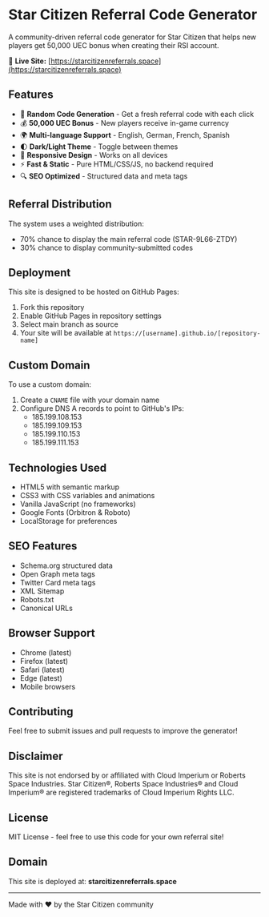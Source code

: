 # Star Citizen Referral Code Generator

A community-driven referral code generator for Star Citizen that helps new players get 50,000 UEC bonus when creating their RSI account.

🌟 **Live Site:** [https://starcitizenreferrals.space](https://starcitizenreferrals.space)

## Features

- 🎲 **Random Code Generation** - Get a fresh referral code with each click
- 💰 **50,000 UEC Bonus** - New players receive in-game currency
- 🌍 **Multi-language Support** - English, German, French, Spanish
- 🌓 **Dark/Light Theme** - Toggle between themes
- 📱 **Responsive Design** - Works on all devices
- ⚡ **Fast & Static** - Pure HTML/CSS/JS, no backend required
- 🔍 **SEO Optimized** - Structured data and meta tags

## Referral Distribution

The system uses a weighted distribution:
- 70% chance to display the main referral code (STAR-9L66-ZTDY)
- 30% chance to display community-submitted codes

## Deployment

This site is designed to be hosted on GitHub Pages:

1. Fork this repository
2. Enable GitHub Pages in repository settings
3. Select main branch as source
4. Your site will be available at `https://[username].github.io/[repository-name]`

## Custom Domain

To use a custom domain:

1. Create a `CNAME` file with your domain name
2. Configure DNS A records to point to GitHub's IPs:
   - 185.199.108.153
   - 185.199.109.153
   - 185.199.110.153
   - 185.199.111.153

## Technologies Used

- HTML5 with semantic markup
- CSS3 with CSS variables and animations
- Vanilla JavaScript (no frameworks)
- Google Fonts (Orbitron & Roboto)
- LocalStorage for preferences

## SEO Features

- Schema.org structured data
- Open Graph meta tags
- Twitter Card meta tags
- XML Sitemap
- Robots.txt
- Canonical URLs

## Browser Support

- Chrome (latest)
- Firefox (latest)
- Safari (latest)
- Edge (latest)
- Mobile browsers

## Contributing

Feel free to submit issues and pull requests to improve the generator!

## Disclaimer

This site is not endorsed by or affiliated with Cloud Imperium or Roberts Space Industries. Star Citizen®, Roberts Space Industries® and Cloud Imperium® are registered trademarks of Cloud Imperium Rights LLC.

## License

MIT License - feel free to use this code for your own referral site!

## Domain

This site is deployed at: **starcitizenreferrals.space**

---

Made with ❤️ by the Star Citizen community